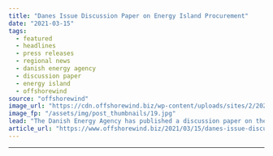 ```yaml
---
title: "Danes Issue Discussion Paper on Energy Island Procurement"
date: "2021-03-15"
tags: 
  - featured
  - headlines
  - press releases
  - regional news
  - danish energy agency
  - discussion paper
  - energy island
  - offshorewind
source: "offshorewind"
image_url: "https://cdn.offshorewind.biz/wp-content/uploads/sites/2/2021/03/15145006/Danes-Issue-Discussion-Paper-on-Energy-Island-Procurement.jpg"
image_fp: "/assets/img/post_thumbnails/19.jpg"
lead: "The Danish Energy Agency has published a discussion paper on the procurement framework for"
article_url: "https://www.offshorewind.biz/2021/03/15/danes-issue-discussion-paper-on-energy-island-procurement/"
---
```


---
